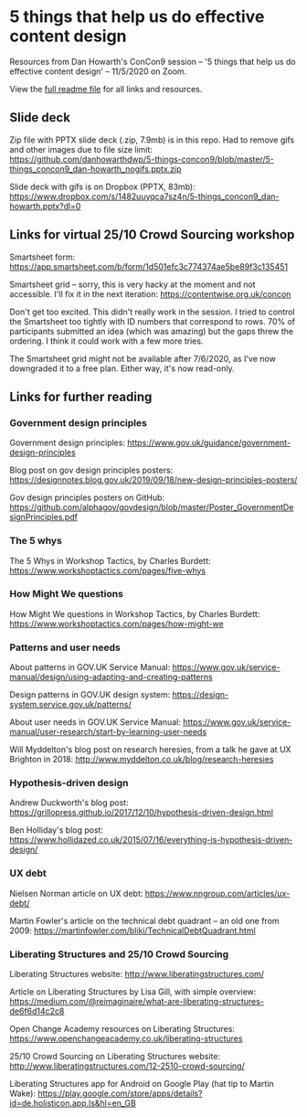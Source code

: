 # 5 things that help us do effective content design
Resources from Dan Howarth's ConCon9 session – '5 things that help us do effective content design' – 11/5/2020 on Zoom.

View the <a href="https://github.com/danhowarthdwp/5-things-concon9/blob/master/README.md">full readme file</a> for all links and resources.


## Slide deck

Zip file with PPTX slide deck (.zip, 7.9mb) is in this repo. Had to remove gifs and other images due to file size limit: https://github.com/danhowarthdwp/5-things-concon9/blob/master/5-things_concon9_dan-howarth_nogifs.pptx.zip

Slide deck with gifs is on Dropbox (PPTX, 83mb): https://www.dropbox.com/s/1482uuyqca7sz4n/5-things_concon9_dan-howarth.pptx?dl=0


## Links for virtual 25/10 Crowd Sourcing workshop

Smartsheet form: https://app.smartsheet.com/b/form/1d501efc3c774374ae5be89f3c135451

Smartsheet grid – sorry, this is very hacky at the moment and not accessible. I'll fix it in the next iteration: https://contentwise.org.uk/concon

Don't get too excited. This didn't really work in the session. I tried to control the Smartsheet too tightly with ID numbers that correspond to rows. 70% of participants submitted an idea (which was amazing) but the gaps threw the ordering. I think it could work with a few more tries.

The Smartsheet grid might not be available after 7/6/2020, as I've now downgraded it to a free plan. Either way, it's now read-only.


## Links for further reading

### Government design principles

Government design principles: https://www.gov.uk/guidance/government-design-principles

Blog post on gov design principles posters: https://designnotes.blog.gov.uk/2019/09/18/new-design-principles-posters/

Gov design principles posters on GitHub: https://github.com/alphagov/govdesign/blob/master/Poster_GovernmentDesignPrinciples.pdf


### The 5 whys

The 5 Whys in Workshop Tactics, by Charles Burdett: https://www.workshoptactics.com/pages/five-whys


### How Might We questions

How Might We questions in Workshop Tactics, by Charles Burdett: https://www.workshoptactics.com/pages/how-might-we


### Patterns and user needs

About patterns in GOV.UK Service Manual: https://www.gov.uk/service-manual/design/using-adapting-and-creating-patterns

Design patterns in GOV.UK design system: https://design-system.service.gov.uk/patterns/

About user needs in GOV.UK Service Manual: https://www.gov.uk/service-manual/user-research/start-by-learning-user-needs

Will Myddelton's blog post on research heresies, from a talk he gave at UX Brighton in 2018: http://www.myddelton.co.uk/blog/research-heresies


### Hypothesis-driven design

Andrew Duckworth's blog post: https://grillopress.github.io/2017/12/10/hypothesis-driven-design.html

Ben Holliday's blog post: https://www.hollidazed.co.uk/2015/07/16/everything-is-hypothesis-driven-design/


### UX debt

Nielsen Norman article on UX debt: https://www.nngroup.com/articles/ux-debt/

Martin Fowler's article on the technical debt quadrant – an old one from 2009: https://martinfowler.com/bliki/TechnicalDebtQuadrant.html


### Liberating Structures and 25/10 Crowd Sourcing

Liberating Structures website: http://www.liberatingstructures.com/

Article on Liberating Structures by Lisa Gill, with simple overview: https://medium.com/@reimaginaire/what-are-liberating-structures-de6f6d14c2c8

Open Change Academy resources on Liberating Structures: https://www.openchangeacademy.co.uk/liberating-structures

25/10 Crowd Sourcing on Liberating Structures website: http://www.liberatingstructures.com/12-2510-crowd-sourcing/

Liberating Structures app for Android on Google Play (hat tip to Martin Wake): https://play.google.com/store/apps/details?id=de.holisticon.app.ls&hl=en_GB

